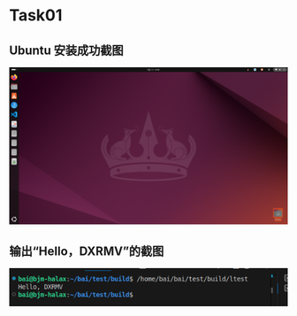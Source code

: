 # Task01
## Ubuntu 安装成功截图
![Ubuntu](https://github.com/bmorn0682/XJTU-RMV-Task01/blob/main/Images/Ubuntu.png?raw=true)
## 输出“Hello，DXRMV”的截图
![output](https://github.com/bmorn0682/XJTU-RMV-Task01/blob/main/Images/run.png?raw=true)
